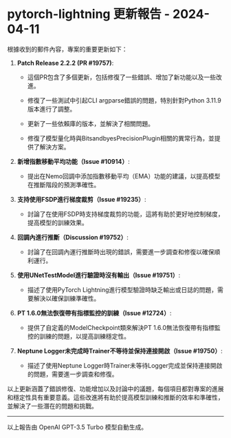 # pytorch-lightning 更新報告 - 2024-04-11

根據收到的郵件內容，專案的重要更新如下：



1. **Patch Release 2.2.2 (PR #19757)**:

   - 這個PR包含了多個更新，包括修復了一些錯誤、增加了新功能以及一些改進。

   - 修復了一些測試中引起CLI argparse錯誤的問題，特別針對Python 3.11.9版本進行了調整。

   - 更新了一些依賴庫的版本，並解決了相關問題。

   - 修復了模型量化時與BitsandbyesPrecisionPlugin相關的異常行為，並提供了解決方案。



2. **新增指數移動平均功能（Issue #10914）**:

   - 提出在Nemo回調中添加指數移動平均（EMA）功能的建議，以提高模型在推斷階段的預測準確性。



3. **支持使用FSDP進行梯度裁剪（Issue #19235）**:

   - 討論了在使用FSDP時支持梯度裁剪的功能，這將有助於更好地控制梯度，提高模型的訓練效果。



4. **回調內進行推斷（Discussion #19752）**:

   - 討論了在回調內運行推斷時出現的錯誤，需要進一步調查和修復以確保順利運行。



5. **使用UNetTestModel進行驗證時沒有輸出（Issue #19751）**:

   - 描述了使用PyTorch Lightning進行模型驗證時缺乏輸出或日誌的問題，需要解決以確保訓練準確性。



6. **PT 1.6.0無法恢復帶有指標監控的訓練（Issue #12724）**:

   - 提供了自定義的ModelCheckpoint類來解決PT 1.6.0無法恢復帶有指標監控的訓練的問題，以提高訓練穩定性。



7. **Neptune Logger未完成時Trainer不等待並保持連接開啟（Issue #19750）**:

   - 描述了使用Neptune Logger時Trainer未等待Logger完成並保持連接開啟的問題，需要進一步調查和修復。



以上更新涵蓋了錯誤修復、功能增加以及討論中的議題，每個項目都對專案的進展和穩定性具有重要意義。這些改進將有助於提高模型訓練和推斷的效率和準確性，並解決了一些潛在的問題和挑戰。



---



以上報告由 OpenAI GPT-3.5 Turbo 模型自動生成。